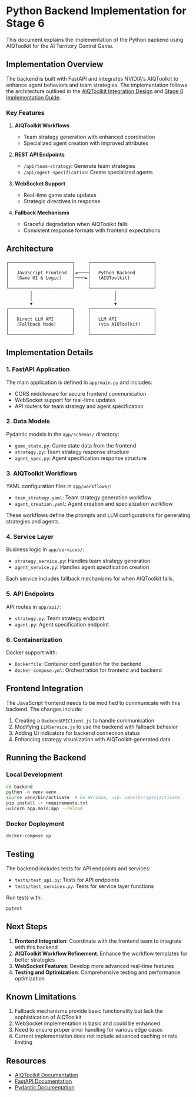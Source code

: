 # Python Backend Implementation for Stage 6

This document explains the implementation of the Python backend using AIQToolkit for the AI Territory Control Game.

## Implementation Overview

The backend is built with FastAPI and integrates NVIDIA's AIQToolkit to enhance agent behaviors and team strategies. The implementation follows the architecture outlined in the [AIQToolkit Integration Design](../plan/llm_aiqtoolkit_design.md) and [Stage 6 Implementation Guide](../plan/stage6_implementation_guide.md).

### Key Features

1. **AIQToolkit Workflows**
   - Team strategy generation with enhanced coordination
   - Specialized agent creation with improved attributes

2. **REST API Endpoints**
   - `/api/team-strategy`: Generate team strategies
   - `/api/agent-specification`: Create specialized agents

3. **WebSocket Support**
   - Real-time game state updates
   - Strategic directives in response

4. **Fallback Mechanisms**
   - Graceful degradation when AIQToolkit fails
   - Consistent response formats with frontend expectations

## Architecture

```
┌────────────────────────┐     ┌────────────────────────┐
│                        │     │                        │
│   JavaScript Frontend  │◄────┤   Python Backend       │
│   (Game UI & Logic)    │────►│   (AIQToolkit)         │
│                        │     │                        │
└────────────────────────┘     └────────────────────────┘
         │                               │
         │                               │
         ▼                               ▼
┌────────────────────────┐     ┌────────────────────────┐
│                        │     │                        │
│   Direct LLM API       │     │   LLM API              │
│   (Fallback Mode)      │     │   (via AIQToolkit)     │
│                        │     │                        │
└────────────────────────┘     └────────────────────────┘
```

## Implementation Details

### 1. FastAPI Application

The main application is defined in `app/main.py` and includes:
- CORS middleware for secure frontend communication
- WebSocket support for real-time updates
- API routers for team strategy and agent specification

### 2. Data Models

Pydantic models in the `app/schemas/` directory:
- `game_state.py`: Game state data from the frontend
- `strategy.py`: Team strategy response structure
- `agent_spec.py`: Agent specification response structure

### 3. AIQToolkit Workflows

YAML configuration files in `app/workflows/`:
- `team_strategy.yaml`: Team strategy generation workflow
- `agent_creation.yaml`: Agent creation and specialization workflow

These workflows define the prompts and LLM configurations for generating strategies and agents.

### 4. Service Layer

Business logic in `app/services/`:
- `strategy_service.py`: Handles team strategy generation
- `agent_service.py`: Handles agent specification creation

Each service includes fallback mechanisms for when AIQToolkit fails.

### 5. API Endpoints

API routes in `app/api/`:
- `strategy.py`: Team strategy endpoint
- `agent.py`: Agent specification endpoint

### 6. Containerization

Docker support with:
- `Dockerfile`: Container configuration for the backend
- `docker-compose.yml`: Orchestration for frontend and backend

## Frontend Integration

The JavaScript frontend needs to be modified to communicate with this backend. The changes include:

1. Creating a `BackendAPIClient.js` to handle communication
2. Modifying `LLMService.js` to use the backend with fallback behavior
3. Adding UI indicators for backend connection status
4. Enhancing strategy visualization with AIQToolkit-generated data

## Running the Backend

### Local Development

```bash
cd backend
python -m venv venv
source venv/bin/activate  # On Windows, use: venv\Scripts\activate
pip install -r requirements.txt
uvicorn app.main:app --reload
```

### Docker Deployment

```bash
docker-compose up
```

## Testing

The backend includes tests for API endpoints and services:
- `tests/test_api.py`: Tests for API endpoints
- `tests/test_services.py`: Tests for service layer functions

Run tests with:
```bash
pytest
```

## Next Steps

1. **Frontend Integration**: Coordinate with the frontend team to integrate with this backend
2. **AIQToolkit Workflow Refinement**: Enhance the workflow templates for better strategies
3. **WebSocket Features**: Develop more advanced real-time features
4. **Testing and Optimization**: Comprehensive testing and performance optimization

## Known Limitations

1. Fallback mechanisms provide basic functionality but lack the sophistication of AIQToolkit
2. WebSocket implementation is basic and could be enhanced
3. Need to ensure proper error handling for various edge cases
4. Current implementation does not include advanced caching or rate limiting

## Resources

- [AIQToolkit Documentation](https://docs.nvidia.com/aiqtoolkit/latest/index.html)
- [FastAPI Documentation](https://fastapi.tiangolo.com/)
- [Pydantic Documentation](https://docs.pydantic.dev/)